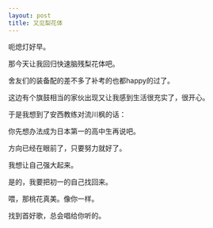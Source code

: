 ```yaml
---
layout: post
title: 又见梨花体
---
```


呃熄灯好早。

那今天让我回归快速脑残梨花体吧。

舍友们的装备配的差不多了补考的也都happy的过了。

这边有个旗鼓相当的家伙出现又让我感到生活很充实了，很开心。

于是我想到了安西教练对流川枫的话：

你先想办法成为日本第一的高中生再说吧。

方向已经在眼前了，只要努力就好了。

我想让自己强大起来。

是的，我要把初一的自己找回来。

喂，那桃花真美。像你一样。

找到首好歌，总会唱给你听的。
